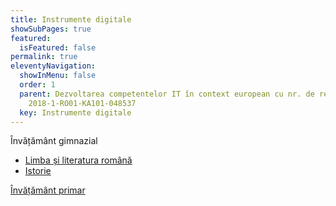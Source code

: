 ```yaml
---
title: Instrumente digitale
showSubPages: true
featured:
  isFeatured: false
permalink: true
eleventyNavigation:
  showInMenu: false
  order: 1
  parent: Dezvoltarea competentelor IT în context european cu nr. de referință
    2018-1-RO01-KA101-048537
  key: Instrumente digitale
---
```

Învățământ gimnazial

* [Limba și literatura română](https://ro.padlet.com/lucianapantazescu08/16fnd8qwreii76sl?fbclid=IwAR1ssbswKikA4QxT1aTYHEcErIqNwCN71o0TdXsYIH06o_btqwQAj8KCLl4)
* [Istorie](https://padlet.com/giorgiana_ioan/ienelvvzckxi)

[Învățământ primar](https://padlet.com/gabrielaserban/oevvu9bw4jfw3zf7?fbclid=IwAR32jY9G32xFzwIUnSgdRIrrr6CClSZukRYtT3fMUmnbOxJtOQIsIiOCj0Q)